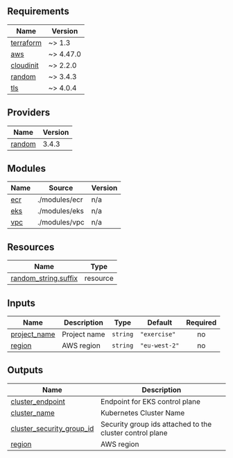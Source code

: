 <!-- SPDX-License-Identifier: Apache-2.0 -->

## Requirements

| Name                                                                     | Version   |
| ------------------------------------------------------------------------ | --------- |
| <a name="requirement_terraform"></a> [terraform](#requirement_terraform) | ~> 1.3    |
| <a name="requirement_aws"></a> [aws](#requirement_aws)                   | ~> 4.47.0 |
| <a name="requirement_cloudinit"></a> [cloudinit](#requirement_cloudinit) | ~> 2.2.0  |
| <a name="requirement_random"></a> [random](#requirement_random)          | ~> 3.4.3  |
| <a name="requirement_tls"></a> [tls](#requirement_tls)                   | ~> 4.0.4  |

## Providers

| Name                                                      | Version |
| --------------------------------------------------------- | ------- |
| <a name="provider_random"></a> [random](#provider_random) | 3.4.3   |

## Modules

| Name                                         | Source        | Version |
| -------------------------------------------- | ------------- | ------- |
| <a name="module_ecr"></a> [ecr](#module_ecr) | ./modules/ecr | n/a     |
| <a name="module_eks"></a> [eks](#module_eks) | ./modules/eks | n/a     |
| <a name="module_vpc"></a> [vpc](#module_vpc) | ./modules/vpc | n/a     |

## Resources

| Name                                                                                                          | Type     |
| ------------------------------------------------------------------------------------------------------------- | -------- |
| [random_string.suffix](https://registry.terraform.io/providers/hashicorp/random/latest/docs/resources/string) | resource |

## Inputs

| Name                                                                  | Description  | Type     | Default       | Required |
| --------------------------------------------------------------------- | ------------ | -------- | ------------- | :------: |
| <a name="input_project_name"></a> [project_name](#input_project_name) | Project name | `string` | `"exercise"`  |    no    |
| <a name="input_region"></a> [region](#input_region)                   | AWS region   | `string` | `"eu-west-2"` |    no    |

## Outputs

| Name                                                                                                           | Description                                              |
| -------------------------------------------------------------------------------------------------------------- | -------------------------------------------------------- |
| <a name="output_cluster_endpoint"></a> [cluster_endpoint](#output_cluster_endpoint)                            | Endpoint for EKS control plane                           |
| <a name="output_cluster_name"></a> [cluster_name](#output_cluster_name)                                        | Kubernetes Cluster Name                                  |
| <a name="output_cluster_security_group_id"></a> [cluster_security_group_id](#output_cluster_security_group_id) | Security group ids attached to the cluster control plane |
| <a name="output_region"></a> [region](#output_region)                                                          | AWS region                                               |
